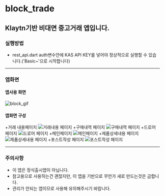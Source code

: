 # block_trade

Klaytn기반 비대면 중고거래 앱입니다.
---
### 실행방법
+ rest_api.dart auth변수안에 KAS API KEY를 넣어야 정상적으로 실행할 수 있습니다.('Basic~'으로 시작합니다)
---
### 앱화면

#### 앱사용 화면
![block_gif](https://user-images.githubusercontent.com/62063600/121780311-af57ad80-cbda-11eb-90a3-83daa9ebe60c.gif)

#### 앱화면 구성
+거래 내용페이지
![거래내용 페이지](https://user-images.githubusercontent.com/62063600/121780378-f0e85880-cbda-11eb-8622-4ff97e22077e.jpg)
+구매내역 페이지
![구매내역 페이지](https://user-images.githubusercontent.com/62063600/121780380-f2b21c00-cbda-11eb-8c74-adc114084385.jpg)
+드로어 페이지
![드로어 페이지](https://user-images.githubusercontent.com/62063600/121780383-f5147600-cbda-11eb-82ab-4bf0586acf1e.jpg)
+메인페이지
![메인페이지](https://user-images.githubusercontent.com/62063600/121780384-f645a300-cbda-11eb-881d-f2b4319b7f57.jpg)
+제품상세내용 페이지
![제품상세내용 페이지](https://user-images.githubusercontent.com/62063600/121780385-f80f6680-cbda-11eb-976e-0051d0650015.jpg)
+포스트작성 페이지
![포스트작성 페이지](https://user-images.githubusercontent.com/62063600/121780386-fa71c080-cbda-11eb-820e-c679748d2ac1.jpg)

---
### 주의사항

+ 이 앱은 정식출시앱이 아닙니다.
+ 참고용으로 사용하는건 괜찮지만, 이 앱을 기반으로 무언가 새로 만드는것은 금합니다.
+ 관리가 안되는 앱이므로 사용해 유의해주시기 바랍니다.

